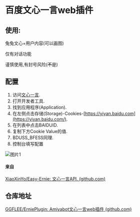 # 百度文心一言web插件



## 使用:

兔兔文心+用户内容(可以画图)

仅有对话功能

谨慎使用,有封号风险(~~不是~~)

##  配置

1. 访问[文心一言](https://yiyan.baidu.com/).
2. 打开开发者工具.
3. 找到应用程序(Application).
4. 在左侧点击存储(Storage)-Cookies-[https://yiyan.baidu.com](https://yiyan.baidu.com/).
5. 在列表中点击BAIDUID.
6. 复制下方Cookie Value的值.
7. BDUSS_BFESS同理.
8. 控制台填写配置

![图片1](https://camo.githubusercontent.com/9143d4930a1e070829df5752206803b24d0a7011274a11f3f2285ff783843c99/68747470733a2f2f73312e617831782e636f6d2f323032332f30342f32362f70394b445559522e6d642e706e67)

#### 来自

[XiaoXinYo/Easy-Ernie: 文心一言API. (github.com)](https://github.com/XiaoXinYo/Easy-Ernie)



## 仓库地址

[GGFLEE/ErniePlugin: Amiyabot文心一言web插件 (github.com)](https://github.com/GGFLEE/ErniePlugin)







